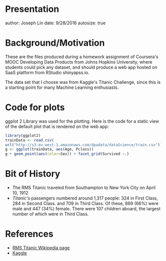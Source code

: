 Presentation
========================================================
author: Joseph Lin
date: 9/28/2016
autosize: true

Background/Motivation
========================================================

These are the files produced during a homework assignment of Coursera's MOOC Developing Data Products from Johns Hopkins University, where students could pick any dataset, and should produce a web app hosted on SaaS platform from RStudio shinyapss.io.

The data set that I choose was from Kaggle's Titanic Challenge, since this is a starting point for many Machine Learning enthusiasts.

Code for plots
========================================================

ggplot 2 Library was used for the plotting. Here is the code for a static view of the default plot that is rendered on the web app:

```r
library(ggplot2)
trainData <- read.csv(
url("http://s3-eu-west-1.amazonaws.com/dpadata/dataScience/train.csv"))
g <- ggplot(trainData, aes(Age, Pclass))
g + geom_point(aes(color=Sex)) + facet_grid(Survived ~.)
```


 Bit of History
========================================================

- The RMS Titanic traveled from Southampton to New York City on April 10, 1912
- *Titanic's* passengers numbered around 1,317 people: 324 in First Class, 284 in Second Class. and 709 in Third Class. Of these, 869 (66%) were male and 447 (34%) female. There were 107 children aboard, the largest number of which were in Third Class.

References
========================================================

* [RMS Titanic Wikipedia page](http://en.wikipedia.org/wiki/RMS_Titanic)
* [Kaggle](https://www.kaggle.com/)
